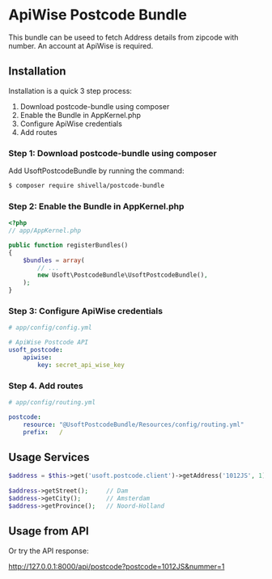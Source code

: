 ApiWise Postcode Bundle
=======================

This bundle can be useed to fetch Address details from zipcode with number.
An account at ApiWise is required.

Installation
------------
Installation is a quick 3 step process:

1. Download postcode-bundle using composer
2. Enable the Bundle in AppKernel.php
3. Configure ApiWise credentials
4. Add routes

### Step 1: Download postcode-bundle using composer

Add UsoftPostcodeBundle by running the command:

``` bash
$ composer require shivella/postcode-bundle
```

### Step 2: Enable the Bundle in AppKernel.php


``` php
<?php
// app/AppKernel.php

public function registerBundles()
{
    $bundles = array(
        // ...
        new Usoft\PostcodeBundle\UsoftPostcodeBundle(),
    );
}
```

### Step 3: Configure ApiWise credentials
```yaml
# app/config/config.yml

# ApiWise Postcode API
usoft_postcode:
    apiwise:
        key: secret_api_wise_key

```

### Step 4. Add routes
```yaml
# app/config/routing.yml

postcode:
    resource: "@UsoftPostcodeBundle/Resources/config/routing.yml"
    prefix:   /

```

Usage Services
--------------
``` php
$address = $this->get('usoft.postcode.client')->getAddress('1012JS', 1);
	
$address->getStreet();     // Dam
$address->getCity();       // Amsterdam
$address->getProvince();   // Noord-Holland
```

Usage from API
--------------

Or try the API response:

http://127.0.0.1:8000/api/postcode?postcode=1012JS&nummer=1
